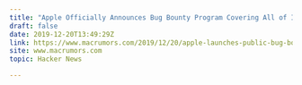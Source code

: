 ```yaml
---
title: "Apple Officially Announces Bug Bounty Program Covering All of Its Software"
draft: false
date: 2019-12-20T13:49:29Z
link: https://www.macrumors.com/2019/12/20/apple-launches-public-bug-bounty-program/?utm_medium=RSS&utm_source=hune
site: www.macrumors.com
topic: Hacker News  

---
```

